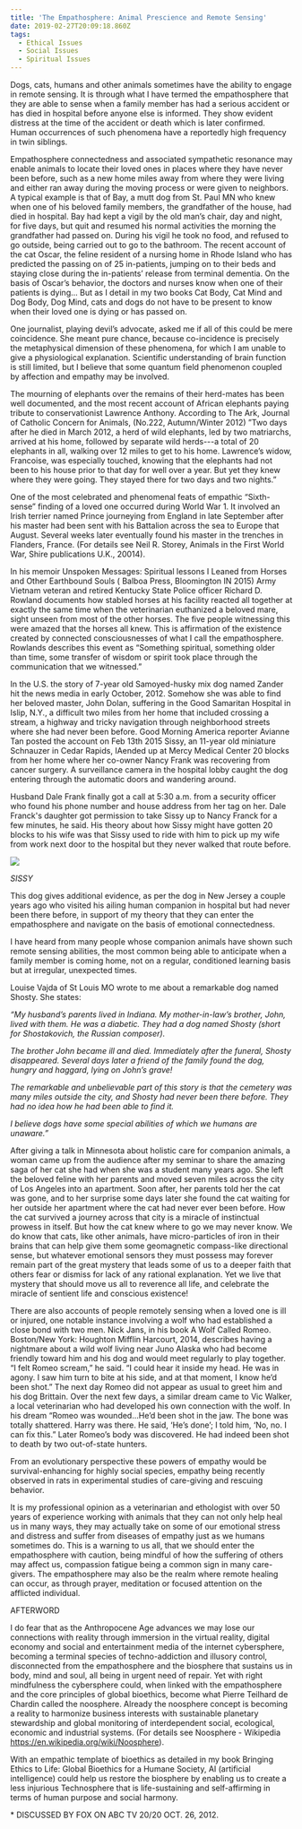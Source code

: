 ```yaml
---
title: 'The Empathosphere: Animal Prescience and Remote Sensing'
date: 2019-02-27T20:09:18.860Z
tags:
  - Ethical Issues
  - Social Issues
  - Spiritual Issues
---
```

Dogs, cats, humans and other animals sometimes have the ability to engage in remote sensing. It is through what I have termed the empathosphere that they are able to sense when a family member has had a serious accident or has died in hospital before anyone else is informed. They show evident distress at the time of the accident or death which is later confirmed. Human occurrences of such phenomena have a reportedly high frequency in twin siblings.

Empathosphere connectedness and associated sympathetic resonance may enable animals to locate their loved ones in places where they have never been before, such as a new home miles away from where they were living and either ran away during the moving process or were given to neighbors.  A typical example is that of Bay, a mutt dog from St. Paul MN who knew when one of his beloved family members, the grandfather of the house, had died in hospital. Bay had kept a vigil by the old man’s chair, day and night, for five days, but quit and resumed his normal activities the morning the grandfather had passed on. During his vigil he took no food, and refused to go outside, being carried out to go to the bathroom. The recent account of the cat Oscar, the feline resident of a nursing home in Rhode Island who has predicted the passing on of 25 in-patients, jumping on to their beds and staying close during the in-patients’ release from terminal dementia. On the basis of Oscar’s behavior, the doctors and nurses know when one of their patients is dying... But as I detail in my two books Cat Body, Cat Mind and Dog Body, Dog Mind, cats and dogs do not have to be present to know when their loved one is dying or has passed on.                                   

One journalist, playing devil’s advocate, asked me if all of this could be mere coincidence. She meant pure chance, because co-incidence is precisely the metaphysical dimension of these phenomena, for which I am unable to give a physiological explanation. Scientific understanding of brain function is still limited, but I believe that some quantum field phenomenon coupled by affection and empathy may be involved.

The mourning of elephants over the remains of their herd-mates has been well documented, and the most recent account of African elephants paying tribute to conservationist Lawrence Anthony. According to The Ark, Journal of Catholic Concern for Animals, (No.222, Autumn/Winter 2012) ”Two days after he died in March 2012, a herd of wild elephants, led by two matriarchs, arrived at his home, followed by separate wild herds---a total of 20 elephants in all, walking over 12 miles to get to his home. Lawrence’s widow, Francoise, was especially touched, knowing that the elephants had not been to his house prior to that day for well over a year. But yet they knew where they were going. They stayed there for two days and two nights.”

One of the most celebrated and phenomenal feats of empathic “Sixth-sense” finding of a loved one occurred during World War 1. It involved an Irish terrier named Prince journeying from England in late September after his master had been sent with his Battalion across the sea to Europe that August. Several weeks later eventually found his master in the trenches in Flanders, France. (For details see Neil R. Storey, Animals in the First World War, Shire publications U.K., 20014).

In his memoir Unspoken Messages: Spiritual lessons I Leaned from Horses and Other Earthbound Souls  ( Balboa Press, Bloomington IN 2015) Army Vietnam veteran and retired Kentucky State Police officer Richard D. Rowland documents how stabled horses at his facility reacted all together at exactly the same time when the veterinarian euthanized a beloved mare, sight unseen from most of the other horses. The five people witnessing this were amazed that the horses all knew. This is affirmation of the existence created by connected consciousnesses of what I call the empathosphere. Rowlands describes this event as “Something spiritual, something older than time, some transfer of wisdom or spirit took place through the communication that we witnessed.”

In the U.S. the story of 7-year old Samoyed-husky mix dog named Zander hit the news media in early October, 2012. Somehow she was able to find her beloved master, John Dolan, suffering in the Good Samaritan Hospital in Islip, N.Y., a difficult two miles from her home that included crossing a stream, a highway and tricky navigation through neighborhood streets where she had never been before. Good Morning America reporter  Avianne Tan posted the account on Feb 13th 2015 Sissy, an 11-year old miniature Schnauzer in Cedar Rapids, IAended up at Mercy Medical Center 20 blocks from her home where her co-owner Nancy Frank was recovering from cancer surgery. A surveillance camera in the hospital lobby caught the dog entering through the automatic doors and wandering around.

Husband Dale Frank finally got a call at 5:30 a.m. from a security officer who found his phone number and house address from her tag on her. Dale Franck's daughter got permission to take Sissy up to Nancy Franck for a few minutes, he said. His theory about how Sissy might have gotten 20 blocks to his wife was that Sissy used to ride with him to pick up my wife from work next door to the hospital but they never walked that route before.

![](/img/sissy.jpg)

_SISSY_

This dog gives additional evidence, as per the dog in New Jersey a couple years ago who visited his ailing human companion in hospital but had never been there before, in support of my theory that they can enter the empathosphere and navigate on the basis of emotional connectedness.

I have heard from many people whose companion animals have shown such remote sensing abilities, the most common being able to anticipate when a family member is coming home, not on a regular, conditioned learning basis but at irregular, unexpected times.

Louise Vajda of St Louis MO wrote to me about a remarkable dog named Shosty. She states:

_“My husband’s parents lived in Indiana. My mother-in-law’s brother, John, lived with them. He was a diabetic. They had a dog named Shosty (short for Shostakovich, the Russian composer)._

_The brother John became ill and died. Immediately after the funeral, Shosty disappeared. Several days later a friend of the family found the dog, hungry and haggard, lying on John’s grave!_

_The remarkable and unbelievable part of this story is that the cemetery was many miles outside the city, and Shosty had never been there before. They had no idea how he had been able to find it._

_I believe dogs have some special abilities of which we humans are unaware.”_

After giving a talk in Minnesota about holistic care for companion animals, a woman came up from the audience after my seminar to share the amazing saga of her cat she had when she was a student many years ago. She left the beloved feline with her parents and moved seven miles across the city of Los Angeles into an apartment. Soon after, her parents told her the cat was gone, and to her surprise some days later she found the cat waiting for her outside her apartment where the cat had never ever been before. How the cat survived a journey across that city is a miracle of instinctual prowess in itself. But how the cat knew where to go we may never know. We do know that cats, like other animals, have micro-particles of iron in their brains that can help give them some geomagnetic compass-like directional sense, but whatever emotional sensors they must possess may forever remain part of the great mystery that leads some of us to a deeper faith that others fear or dismiss for lack of any rational explanation. Yet we live that mystery that should move us all to reverence all life, and celebrate the miracle of sentient life and conscious existence! 

 There are also accounts of people remotely sensing when a loved one is ill or injured, one notable instance involving a wolf who had established a close bond with two men. Nick Jans, in his book A Wolf Called Romeo. Boston/New York: Houghton Mifflin Harcourt, 2014, describes having a nightmare about a wild wolf living near Juno Alaska who had become friendly toward him and his dog and would meet regularly to play together.  “I felt Romeo scream,” he said.  “I could hear it inside my head.  He was in agony. I saw him turn to bite at his side, and at that moment, I know he’d been shot.”  The next day Romeo did not appear as usual to greet him and his dog Brittain. Over the next few days, a similar dream came to Vic Walker, a local veterinarian who had developed his own connection with the wolf.  In his dream “Romeo was wounded…He’d been shot in the jaw.  The bone was totally shattered.  Harry was there.  He said, ‘He’s done’; I told him, ‘No, no.  I can fix this.” Later Romeo’s body was discovered. He had indeed been shot to death by two out-of-state hunters.

From an evolutionary perspective these powers of empathy would be survival-enhancing for highly social species, empathy being recently observed in rats in experimental studies of care-giving and rescuing behavior.

 It is my professional opinion as a veterinarian and ethologist with over 50 years of experience working with animals that they can not only help heal us in many ways, they may actually take on some of our emotional stress and distress and suffer from diseases of empathy just as we humans sometimes do. This is a warning to us all, that we should enter the empathosphere with caution, being mindful of how the suffering of others may affect us, compassion fatigue being a common sign in many care-givers. The empathosphere may also be the realm where remote healing can occur, as through prayer, meditation or focused attention on the afflicted individual.

AFTERWORD

 I do fear that as the Anthropocene Age advances we may lose our connections with reality through immersion in the virtual reality, digital economy and social and entertainment media of the internet cybersphere, becoming a terminal species of techno-addiction and illusory control, disconnected from the empathosphere and the biosphere that sustains us in body, mind and soul, all being in urgent need of repair. Yet with right mindfulness the cybersphere could, when linked with the empathosphere and the core principles of global bioethics, become what Pierre Teilhard de Chardin called the noosphere. Already the noosphere concept is becoming a reality to harmonize business interests with sustainable planetary stewardship and global monitoring of interdependent social, ecological, economic and industrial systems. (For details see Noosphere - Wikipedia https://en.wikipedia.org/wiki/Noosphere).

With an empathic template of bioethics as detailed in my book Bringing Ethics to Life: Global Bioethics for a Humane Society, AI (artificial intelligence) could help us restore the biosphere by enabling us to create a less injurious Technosphere that is life-sustaining and self-affirming in terms of human purpose and social harmony.  

\* DISCUSSED BY FOX ON ABC TV 20/20 OCT. 26, 2012.
